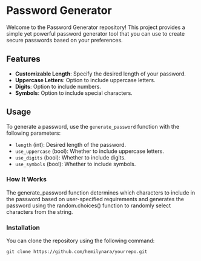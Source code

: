 # Password Generator
Welcome to the Password Generator repository! This project provides a simple yet powerful password generator tool that you can use to create secure passwords based on your preferences.

## Features

- **Customizable Length**: Specify the desired length of your password.
- **Uppercase Letters**: Option to include uppercase letters.
- **Digits**: Option to include numbers.
- **Symbols**: Option to include special characters.

## Usage

To generate a password, use the `generate_password` function with the following parameters:

- `length` (int): Desired length of the password.
- `use_uppercase` (bool): Whether to include uppercase letters.
- `use_digits` (bool): Whether to include digits.
- `use_symbols` (bool): Whether to include symbols.

### How It Works
The generate_password function determines which characters to include in the password based on user-specified requirements and generates the password using the random.choices() function to randomly select characters from the string.

### Installation
You can clone the repository using the following command:
```github
git clone https://github.com/hemilynara/yourrepo.git
```
